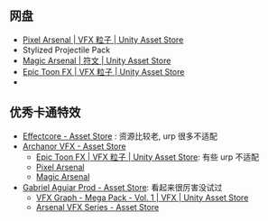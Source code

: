 
## 网盘

- [Pixel Arsenal | VFX 粒子 | Unity Asset Store](https://assetstore.unity.com/packages/vfx/particles/pixel-arsenal-74726)
- Stylized Projectile Pack
- [Magic Arsenal | 符文 | Unity Asset Store](https://assetstore.unity.com/packages/vfx/particles/spells/magic-arsenal-20869)
- [Epic Toon FX | VFX 粒子 | Unity Asset Store](https://assetstore.unity.com/packages/vfx/particles/epic-toon-fx-57772)
- 

## 优秀卡通特效


- [Effectcore - Asset Store](https://assetstore.unity.com/publishers/25749) : 资源比较老, urp 很多不适配
- [Archanor VFX - Asset Store](https://assetstore.unity.com/publishers/8569)
	- [Epic Toon FX | VFX 粒子 | Unity Asset Store](https://assetstore.unity.com/packages/vfx/particles/epic-toon-fx-57772): 有些 urp 不适配
	- [Pixel Arsenal](https://assetstore.unity.com/packages/vfx/particles/pixel-arsenal-74726)
	- [Magic Arsenal](https://assetstore.unity.com/packages/vfx/particles/spells/magic-arsenal-20869)
- [Gabriel Aguiar Prod - Asset Store](https://assetstore.unity.com/publishers/31523): 看起来很厉害没试过
	- [VFX Graph - Mega Pack - Vol. 1 | VFX | Unity Asset Store](https://assetstore.unity.com/packages/vfx/vfx-graph-mega-pack-vol-1-207846)
	- [Arsenal VFX Series - Asset Store](https://assetstore.unity.com/lists/arsenal-vfx-series-129832)